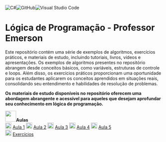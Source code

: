 ![C#](https://img.shields.io/badge/c%23-%23239120.svg?style=for-the-badge&logo=c-sharp&logoColor=white)![GitHub](https://img.shields.io/badge/github-%23121011.svg?style=for-the-badge&logo=github&logoColor=white)![Visual Studio Code](https://img.shields.io/badge/Visual%20Studio%20Code-0078d7.svg?style=for-the-badge&logo=visual-studio-code&logoColor=white)

# Lógica de Programação - Professor Emerson
Este repositório contém uma série de exemplos de algoritmos, exercícios práticos, e materiais de estudo, incluindo tutoriais, livros, vídeos e apresentações.
Os exemplos de algoritmos presentes no repositório abrangem desde conceitos básicos, como variáveis, estruturas de controle e loops. Além disso, os exercícios práticos proporcionam uma oportunidade para os estudantes aplicarem os conceitos aprendidos em situações reais, consolidando seu entendimento e habilidades de resolução de problemas.
<p><b>Os materiais de estudo disponíveis no repositório oferecem uma abordagem abrangente e acessível para aqueles que desejam aprofundar seu conhecimento em lógica de programação.</b></p>
<div style="display: inline">
<img width="35" heigth="35" src="https://cdn.jsdelivr.net/gh/devicons/devicon@latest/icons/networkx/networkx-original.svg"/><b>Aulas</b>
</div>
<br/>
<div style="display: inline">
<img width="20" heigth="20" src="https://cdn.jsdelivr.net/gh/devicons/devicon@latest/icons/ionic/ionic-original.svg"/>&nbsp;<a href="https://github.com/Amaral1973/logica_tds11/tree/main/Aula1">Aula 1</a>
</div>
<div style="display: inline">
<img width="20" heigth="20" src="https://cdn.jsdelivr.net/gh/devicons/devicon@latest/icons/ionic/ionic-original.svg"/>&nbsp;<a href="https://github.com/Amaral1973/logica_tds11/tree/main/Aula2">Aula 2</a>
</div>
<div style="display: inline">
<img width="20" heigth="20" src="https://cdn.jsdelivr.net/gh/devicons/devicon@latest/icons/ionic/ionic-original.svg"/>&nbsp;<a href="https://github.com/Amaral1973/logica_tds11/tree/main/Aula3">Aula 3</a>
</div>
<div style="display: inline">
<img width="20" heigth="20" src="https://cdn.jsdelivr.net/gh/devicons/devicon@latest/icons/ionic/ionic-original.svg"/>&nbsp;<a href="https://github.com/Amaral1973/logica_tds11/tree/main/Aula4">Aula 4</a>
</div>
<div style="display: inline">
<img width="20" heigth="20" src="https://cdn.jsdelivr.net/gh/devicons/devicon@latest/icons/ionic/ionic-original.svg"/>&nbsp;<a href="https://github.com/Amaral1973/logica_tds11/tree/main/Aula5">Aula 5</a>
</div>
<br/>
<div style="display: inline">
<img width="20" heigth="20" src="https://cdn.jsdelivr.net/gh/devicons/devicon@latest/icons/readthedocs/readthedocs-original.svg"/>&nbsp;<a href="https://github.com/Amaral1973/logica_tds11/tree/main/Exercicios">Exercícios</a>
</div>
          

